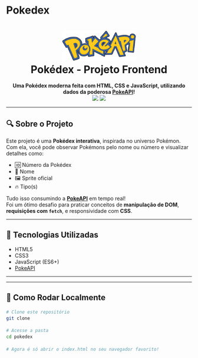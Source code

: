 # Pokedex
<h1 align="center">
  <img src="https://raw.githubusercontent.com/PokeAPI/media/master/logo/pokeapi_256.png" width="200px"><br>
  Pokédex - Projeto Frontend
</h1>

<p align="center">
  <b>Uma Pokédex moderna feita com HTML, CSS e JavaScript, utilizando dados da poderosa <a href="https://pokeapi.co/" target="_blank">PokeAPI</a>!</b><br>
  <img src="https://img.shields.io/badge/Feito%20com-HTML%2C%20CSS%20e%20JavaScript-yellow?style=flat-square&logo=javascript">
  <img src="https://img.shields.io/badge/API-PokeAPI-red?style=flat-square&logo=github">
</p>

---

## 🔍 Sobre o Projeto

Este projeto é uma **Pokédex interativa**, inspirada no universo Pokémon.  
Com ela, você pode observar Pokémons pelo nome ou número e visualizar detalhes como:

- 🆔 Número da Pokédex  
- 📛 Nome  
- 🖼️ Sprite oficial  
- 🔥 Tipo(s)

Tudo isso consumindo a **[PokeAPI](https://pokeapi.co/)** em tempo real!  
Foi um ótimo desafio para praticar conceitos de **manipulação de DOM**, **requisições com `fetch`**, e responsividade com **CSS**.

---

## 🚀 Tecnologias Utilizadas

- HTML5  
- CSS3  
- JavaScript (ES6+)  
- [PokeAPI](https://pokeapi.co/)

---





---

## 📁 Como Rodar Localmente

```bash
# Clone este repositório
git clone 

# Acesse a pasta
cd pokedex

# Agora é só abrir o index.html no seu navegador favorito!
